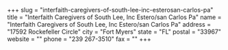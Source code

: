 +++
slug = "interfaith-caregivers-of-south-lee-inc-esterosan-carlos-pa"
title = "Interfaith Caregivers of South Lee, Inc Estero/san Carlos Pa"
name = "Interfaith Caregivers of South Lee, Inc Estero/san Carlos Pa"
address = "17592 Rockefeller Circle"
city = "Fort Myers"
state = "FL"
postal = "33967"
website = ""
phone = "239 267-3510"
fax = ""
+++
